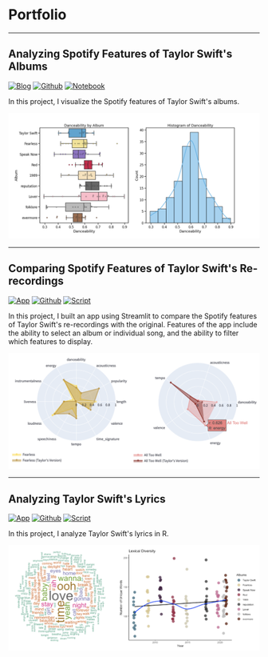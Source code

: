 # Portfolio

---

## Analyzing Spotify Features of Taylor Swift's Albums


[![Blog](https://img.shields.io/badge/Blog-View%20Blog-blue)](/project1_swift)
[![Github](https://img.shields.io/badge/Github-View%20on%20Github-green?logo=Github)](https://github.com/johncarlomaula/taylorswift-spotify-features-project)
[![Notebook](https://img.shields.io/badge/Jupyter-Open%20Notebook-F37626?logo=Jupyter)](https://github.com/johncarlomaula/taylorswift-spotify-features-project/blob/main/swift_analysis.ipynb)

In this project, I visualize the Spotify features of Taylor Swift's albums.

<img src="images/project1_images/danceability_plot.png?raw=true"/>

---
## Comparing Spotify Features of Taylor Swift's Re-recordings

[![App](https://img.shields.io/badge/App-Open%20App-blue)](https://johncarlomaula-taylorswift-spotify-features-pr-swift-app-8j8zgx.streamlitapp.com/)
[![Github](https://img.shields.io/badge/Github-View%20on%20Github-green?logo=Github)](https://github.com/johncarlomaula/taylorswift-spotify-features-project)
[![Script](https://img.shields.io/badge/Python-Open%20Script-3776AB?logo=Python)](https://github.com/johncarlomaula/taylorswift-spotify-features-project/blob/main/swift_app.py)

In this project, I built an app using Streamlit to compare the Spotify features of Taylor Swift's re-recordings with the original. Features of the app include the ability to select an album or individual song, and the ability to filter which features to display. 

<img src="images/project1_images/swift_app.png?raw=true"/>

---

## Analyzing Taylor Swift's Lyrics

[![App](https://img.shields.io/badge/Blog-View%20Blog-blue)](/project2_lyrics)
[![Github](https://img.shields.io/badge/Github-View%20on%20Github-green?logo=Github)](https://github.com/johncarlomaula/taylorswift-spotify-features-project)
[![Script](https://img.shields.io/badge/R%20Markdown-Open%20Notebook-3776AB?logo=RStudio)](https://github.com/johncarlomaula/taylorswift-spotify-features-project/blob/main/swift_app.py)

In this project, I analyze Taylor Swift's lyrics in R. 

<img src="images/project2_images/project2.png?raw=true"/>


